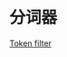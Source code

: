 # 分词器

[Token filter](https://www.elastic.co/guide/en/elasticsearch/reference/current/analysis-tokenfilters.html)